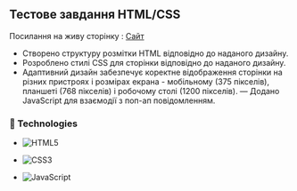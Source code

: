 ## Тестове завдання HTML/CSS 

Посилання на живу сторінку : <a href='https://tanyapavliuk.github.io/Test-Infinity/' target="_blank">Сайт</a>

- Створено структуру розмітки HTML відповідно до наданого дизайну. 
- Розроблено стилі CSS для сторінки відповідно до наданого дизайну.
- Адаптивний дизайн забезпечує коректне відображення сторінки на різних пристроях і розмірах екрана - мобільному (375 пікселів), планшеті (768 пікселів) і робочому столі (1200 пікселів).
— Додано JavaScript для взаємодії з поп-ап повідомленням.

### 📃 Technologies

- ![HTML5](https://img.shields.io/badge/html5-%23E34F26.svg?style=for-the-badge&logo=html5&logoColor=white)

- ![CSS3](https://img.shields.io/badge/css3-%231572B6.svg?style=for-the-badge&logo=css3&logoColor=white)

- ![JavaScript](https://img.shields.io/badge/javascript-%23323330.svg?style=for-the-badge&logo=javascript&logoColor=%23F7DF1E)